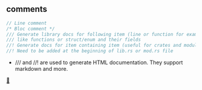 ## comments

```rust
// Line comment
/* Bloc comment */
/// Generate library docs for following item (line or function for example)
/// like functions or struct/enum and their fields
//! Generate docs for item containing item (useful for crates and modules)
//! Need to be added at the beginning of lib.rs or mod.rs file 
```

* /// and //! are used to generate HTML documentation. They support markdown and more.

[📒](https://doc.rust-lang.org/1.17.0/book/comments.html)